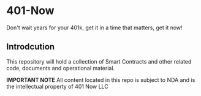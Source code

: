 # 401-Now


Don't wait years for your 401k, get it in a time that matters, get it now!

## Introdcution
This repository will hold a collection of Smart Contracts and other related code, documents and operational material.

**IMPORTANT NOTE**
All content located in this repo is subject to NDA and is the intellectual property of 401 Now LLC